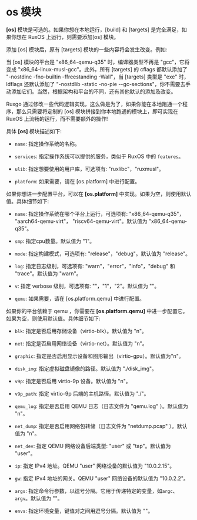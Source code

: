 # os 模块

**[os]** 模块是可选的。如果你想在本地运行，[build] 和 [targets] 是完全满足，如果你想在 RuxOS 上运行，则需要添加[os] 模块。

添加 [os] 模块后，原有 [targets] 模块的一些内容将会发生改变。例如:

当 [os] 模块的平台是 "x86_64-qemu-q35" 时，编译器类型不再是 "gcc"，它将变成 "x86_64-linux-musl-gcc"。此外，所有 [targets] 的 cflags 都默认添加了 "-nostdinc -fno-builtin -ffreestanding -Wall"，当 [targets] 类型是 "exe" 时，ldflags 还默认添加了 "-nostdlib -static -no-pie --gc-sections"，你不需要去手动添加它们。当然，根据架构和平台的不同，还有其他默认的添加及改变。

Ruxgo 通过修改一些代码逻辑实现，这么做是为了，如果你能在本地跑通一个程序，那么只需要将定制的 [os] 模块拼接到你本地跑通的模块上，即可实现在 RuxOS 上流畅的运行，而不需要额外的操作!

具体 **[os]** 模块描述如下:

- `name`: 指定操作系统的名称。

- `services`: 指定操作系统可以提供的服务，类似于 RuxOS 中的 `features`。

- `ulib`: 指定想要使用的用户库，可选项有: "ruxlibc"，"ruxmusl"。

- `platform`: 如果需要，请在 [os.platform] 中进行配置。

如果你想进一步配置平台，可以在 **[os.platform]** 中实现。如果为空，则使用默认值。具体细节如下:

- `name`: 指定操作系统在哪个平台上运行，可选项有: "x86_64-qemu-q35"， "aarch64-qemu-virt"， "riscv64-qemu-virt"。默认值为 "x86_64-qemu-q35"。

- `smp`: 指定cpu数量。默认值为 "1"。

- `mode`: 指定构建模式，可选项有: "release"，"debug"。默认值为 "release"。

- `log`: 指定日志级别，可选项有: "warn"，"error"，"info"，"debug" 和 "trace"。默认值为 "warn"。

- `v`: 指定 verbose 级别，可选项有: ""，"1"，"2"。默认值为 ""。

- `qemu`: 如果需要，请在 [os.platform.qemu] 中进行配置。

如果你的平台依赖于 qemu ，你需要在 **[os.platform.qemu]** 中进一步配置它。如果为空，则使用默认值。具体细节如下:

- `blk`: 指定是否启用存储设备（virtio-blk）。默认值为 "n"。

- `net`: 指定是否启用网络设备（virtio-net）。默认值为 "n"。

- `graphic`: 指定是否启用显示设备和图形输出（virtio-gpu）。默认值为"n"。

- `disk_img`: 指定虚拟磁盘镜像的路径。默认值为 "./disk_img"。

- `v9p`: 指定是否启用 virtio-9p 设备。默认值为 "n"。

- `v9p_path`: 指定 virtio-9p 后端的主机路径。默认值为 "./"。

- `qemu_log`: 指定是否启用 QEMU 日志（日志文件为 "qemu.log" ）。默认值为 "n"。

- `net_dump`: 指定是否启用网络包转储（日志文件为 "netdump.pcap" ）。默认值为 "n"。

- `net_dev`: 指定 QEMU 网络设备后端类型: "user" 或 "tap"。默认值为 "user"。

- `ip`: 指定 IPv4 地址。QEMU "user" 网络设备的默认值为 "10.0.2.15"。

- `gw`: 指定 IPv4 地址的网关。QEMU "user" 网络设备的默认值为 "10.0.2.2"。

- `args`: 指定命令行参数，以逗号分隔。它用于传递特定的变量，如`argc`、`argv`。默认值为 ""。

- `envs`: 指定环境变量，键值对之间用逗号分隔。默认值为 ""。